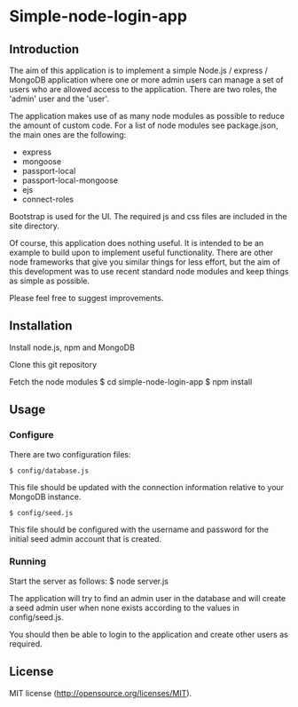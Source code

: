 # Simple-node-login-app
## Introduction
The aim of this application is to implement a simple Node.js / express / MongoDB application where one or more admin users can manage a set of users who are allowed access to the application. There are two roles, the 'admin' user and the 'user'. 

The application makes use of as many node modules as possible to reduce the amount of custom code. For a list of node modules see package.json, the main ones are the following:
* express
* mongoose
* passport-local
* passport-local-mongoose
* ejs
* connect-roles

Bootstrap is used for the UI. The required js and css files are included in the site directory. 

Of course, this application does nothing useful. It is intended to be an example to build upon to implement useful functionality. There are other node frameworks that give you similar things for less effort, but the aim of this development was to use recent standard node modules and keep things as simple as possible. 

Please feel free to suggest improvements.

## Installation
Install node.js, npm and MongoDB

Clone this git repository

Fetch the node modules
    $ cd simple-node-login-app
    $ npm install

## Usage

### Configure
There are two configuration files:

    $ config/database.js
This file should be updated with the connection information relative to your MongoDB instance.

    $ config/seed.js
This file should be configured with the username and password for the initial seed admin account that is created.

### Running
Start the server as follows:
    $ node server.js

The application will try to find an admin user in the database and will create a seed admin user when none exists according to the values in config/seed.js.

You should then be able to login to the application and create other users as required.

## License
MIT license (http://opensource.org/licenses/MIT).
